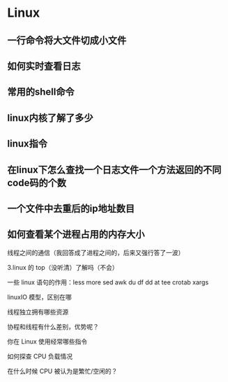 



# Linux


## 一行命令将大文件切成小文件
## 如何实时查看日志
## 常用的shell命令
## linux内核了解了多少
## linux指令
## 在linux下怎么查找一个日志文件一个方法返回的不同code码的个数
## 一个文件中去重后的ip地址数目
## 如何查看某个进程占用的内存大小


线程之间的通信（我回答成了进程之间的，后来又强行答了一波）

3.linux 的 top（没听清）了解吗（不会）


一些 linux 语句的作用：less more sed awk du df dd at tee crotab xargs


linuxIO 模型，区别在哪

线程独立拥有哪些资源

协程和线程有什么差别，优势呢？


你在 Linux 使用经常哪些指令

如何探查 CPU 负载情况

在什么时候 CPU 被认为是繁忙/空闲的？